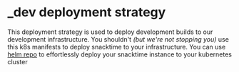# _dev deployment strategy

This deployment strategy is used to deploy development builds to our development infrastructure. You shouldn't *(but we're not stopping you)* use this k8s manifests to deploy snacktime to your infrastructure. You can use [helm repo](https://github.com/snacktime-recipes/monorepo/blob/main/deploy/helm/README.md) to effortlessly deploy your snacktime instance to your kubernetes cluster